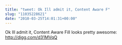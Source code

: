 ```yaml
---
title: "tweet: Ok Ill admit it, Content Aware F"
slug: "11035228621"
date: "2010-03-25T14:01:31+00:00"
---
```

Ok Ill admit it, Content Aware Fill looks pretty awesome: http://digg.com/d31MVqQ